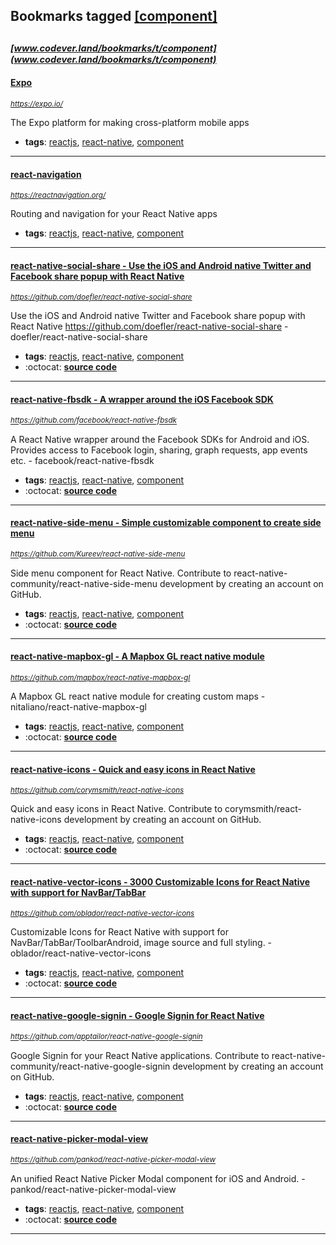 ## Bookmarks tagged [[component]](https://www.codever.land/search?q=[component])

_<sup><sup>[www.codever.land/bookmarks/t/component](www.codever.land/bookmarks/t/component)</sup></sup>_
---
#### [Expo](https://expo.io/)
_<sup>https://expo.io/</sup>_

The Expo platform for making cross-platform mobile apps
* **tags**: [reactjs](../tagged/reactjs.md), [react-native](../tagged/react-native.md), [component](../tagged/component.md)
---
#### [react-navigation](https://reactnavigation.org/)
_<sup>https://reactnavigation.org/</sup>_

Routing and navigation for your React Native apps
* **tags**: [reactjs](../tagged/reactjs.md), [react-native](../tagged/react-native.md), [component](../tagged/component.md)
---
#### [react-native-social-share - Use the iOS and Android native Twitter and Facebook share popup with React Native](https://github.com/doefler/react-native-social-share)
_<sup>https://github.com/doefler/react-native-social-share</sup>_

Use the iOS and Android native Twitter and Facebook share popup with React Native https://github.com/doefler/react-native-social-share - doefler/react-native-social-share
* **tags**: [reactjs](../tagged/reactjs.md), [react-native](../tagged/react-native.md), [component](../tagged/component.md)
* :octocat: **[source code](https://github.com/doefler/react-native-social-share)**
---
#### [react-native-fbsdk - A wrapper around the iOS Facebook SDK](https://github.com/facebook/react-native-fbsdk)
_<sup>https://github.com/facebook/react-native-fbsdk</sup>_

A React Native wrapper around the Facebook SDKs for Android and iOS.  Provides access to Facebook login, sharing, graph requests, app events etc. - facebook/react-native-fbsdk
* **tags**: [reactjs](../tagged/reactjs.md), [react-native](../tagged/react-native.md), [component](../tagged/component.md)
* :octocat: **[source code](https://github.com/facebook/react-native-fbsdk)**
---
#### [react-native-side-menu - Simple customizable component to create side menu](https://github.com/Kureev/react-native-side-menu)
_<sup>https://github.com/Kureev/react-native-side-menu</sup>_

Side menu component for React Native. Contribute to react-native-community/react-native-side-menu development by creating an account on GitHub.
* **tags**: [reactjs](../tagged/reactjs.md), [react-native](../tagged/react-native.md), [component](../tagged/component.md)
* :octocat: **[source code](https://github.com/Kureev/react-native-side-menu)**
---
#### [react-native-mapbox-gl - A Mapbox GL react native module](https://github.com/mapbox/react-native-mapbox-gl)
_<sup>https://github.com/mapbox/react-native-mapbox-gl</sup>_

A Mapbox GL react native module for creating custom maps - nitaliano/react-native-mapbox-gl
* **tags**: [reactjs](../tagged/reactjs.md), [react-native](../tagged/react-native.md), [component](../tagged/component.md)
* :octocat: **[source code](https://github.com/mapbox/react-native-mapbox-gl)**
---
#### [react-native-icons - Quick and easy icons in React Native](https://github.com/corymsmith/react-native-icons)
_<sup>https://github.com/corymsmith/react-native-icons</sup>_

Quick and easy icons in React Native. Contribute to corymsmith/react-native-icons development by creating an account on GitHub.
* **tags**: [reactjs](../tagged/reactjs.md), [react-native](../tagged/react-native.md), [component](../tagged/component.md)
* :octocat: **[source code](https://github.com/corymsmith/react-native-icons)**
---
#### [react-native-vector-icons - 3000 Customizable Icons for React Native with support for NavBar/TabBar](https://github.com/oblador/react-native-vector-icons)
_<sup>https://github.com/oblador/react-native-vector-icons</sup>_

Customizable Icons for React Native with support for NavBar/TabBar/ToolbarAndroid, image source and full styling. - oblador/react-native-vector-icons
* **tags**: [reactjs](../tagged/reactjs.md), [react-native](../tagged/react-native.md), [component](../tagged/component.md)
* :octocat: **[source code](https://github.com/oblador/react-native-vector-icons)**
---
#### [react-native-google-signin - Google Signin for React Native](https://github.com/apptailor/react-native-google-signin)
_<sup>https://github.com/apptailor/react-native-google-signin</sup>_

Google Signin for your React Native applications. Contribute to react-native-community/react-native-google-signin development by creating an account on GitHub.
* **tags**: [reactjs](../tagged/reactjs.md), [react-native](../tagged/react-native.md), [component](../tagged/component.md)
* :octocat: **[source code](https://github.com/apptailor/react-native-google-signin)**
---
#### [react-native-picker-modal-view](https://github.com/pankod/react-native-picker-modal-view)
_<sup>https://github.com/pankod/react-native-picker-modal-view</sup>_

An unified React Native Picker Modal component for iOS and Android. - pankod/react-native-picker-modal-view
* **tags**: [reactjs](../tagged/reactjs.md), [react-native](../tagged/react-native.md), [component](../tagged/component.md)
* :octocat: **[source code](https://github.com/pankod/react-native-picker-modal-view)**
---
